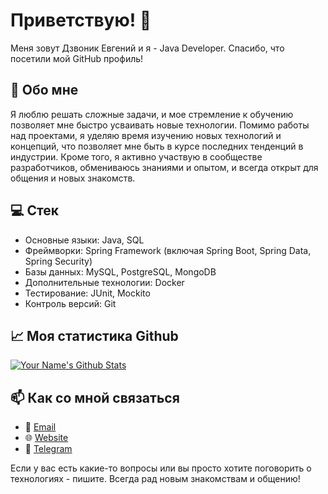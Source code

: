 # Приветствую! 👋
Меня зовут Дзвоник Евгений и я - Java Developer. Спасибо, что посетили мой GitHub профиль!

## 🚀 Обо мне

Я люблю решать сложные задачи, и мое стремление к обучению позволяет мне быстро усваивать новые технологии.
Помимо работы над проектами, я уделяю время изучению новых технологий и концепций, что позволяет мне быть в курсе последних тенденций в индустрии. Кроме того, я активно участвую в сообществе разработчиков, обмениваюсь знаниями и опытом, и всегда открыт для общения и новых знакомств.

## 💻 Стек

- Основные языки: Java, SQL
- Фреймворки: Spring Framework (включая Spring Boot, Spring Data, Spring Security)
- Базы данных: MySQL, PostgreSQL, MongoDB
- Дополнительные технологии: Docker
- Тестирование: JUnit, Mockito
- Контроль версий: Git

## 📈 Моя статистика Github

[![Your Name's Github Stats](https://github-readme-stats.vercel.app/api?username=edzvonik)](https://github.com/edzvonik/github-readme-stats)

## 📫 Как со мной связаться

- 📧 [Email](ev.dzvonik@gmail.com)
- 🌐 [Website](https://dzvonik.ru)
- 💬 [Telegram](edzvonik)

Если у вас есть какие-то вопросы или вы просто хотите поговорить о технологиях - пишите. Всегда рад новым знакомствам и общению!
